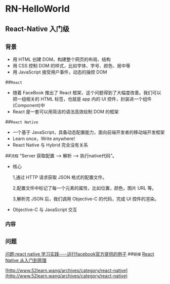 # RN-HelloWorld

## React-Native 入门级
  
## `背景`

* 用 HTML 创建 DOM，构建整个网页的布局、结构
* 用 CSS 控制 DOM 的样式，比如字体、字号、颜色、居中等
* 用 JavaScript 接受用户事件，动态的操控 DOM

##`React`

* 随着 FaceBook 推出了 React 框架，这个问题得到了大幅度改善。我们可以把一组相关的 HTML 标签，也就是 app 内的 UI 控件，封装进一个组件(Component)中
* React 是一套可以用简洁的语法高效绘制 DOM 的框架

##`React Native`

* 一个基于 JavaScript，具备动态配置能力，面向前端开发者的移动端开发框架
* Learn once，Write anywhere!
* React Native 与 Hybrid 完全没有关系

##`流程`
“Server 获取配置 --> 解析 --> 执行native代码”。

* 核心

  1,通过 HTTP 请求获取 JSON 格式的配置文件。
  
  2,配置文件中标记了每一个元素的属性，比如位置，颜色，图片 URL 等。
  
  3,解析完 JSON 后，我们调用 Objective-C 的代码，完成 UI 控件的渲染。
* Objective-C 与 JavaScript 交互

   
### 内容
   
   
## `问题`
[问题:react native 学习实践----运行facebook官方提供的例子](http://blog.csdn.net/wxq888/article/details/52413744)
##`链接`
[React Native 从入门到原理](http://www.jianshu.com/p/978c4bd3a759)

[http://www.52learn.wang/archives/category/react-native](http://www.52learn.wang/archives/category/react-native)
